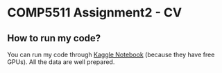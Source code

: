 # COMP5511 Assignment2 - CV

## How to run my code?

You can run my code through [Kaggle Notebook](https://www.kaggle.com/code/evanhong99/comp5511-cv) (because they have free GPUs). All the data are well prepared.


